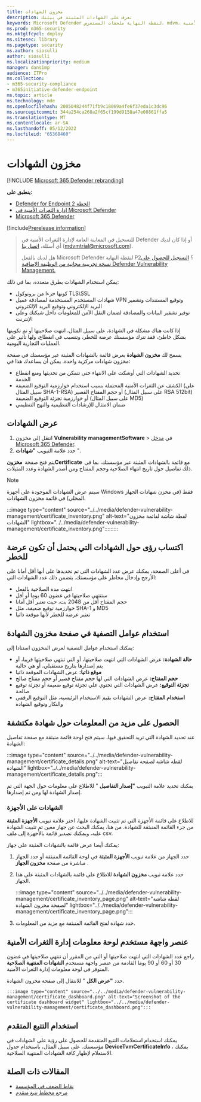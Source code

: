 ```yaml
---
title: مخزون الشهادات
description: تعرف على الشهادات المثبتة في بيئتك
keywords: Microsoft Defender لنقطة النهاية ملحقات المستعرض، mdvm، إدارة الثغرات الأمنية
ms.prod: m365-security
ms.mktglfcycl: deploy
ms.sitesec: library
ms.pagetype: security
ms.author: siosulli
author: siosulli
ms.localizationpriority: medium
manager: dansimp
audience: ITPro
ms.collection:
- m365-security-compliance
- m365initiative-defender-endpoint
ms.topic: article
ms.technology: mde
ms.openlocfilehash: 2005048244f71fb9c18069a4fe6f37eda1c3dc96
ms.sourcegitcommit: 344a254ca268a2f65cf199d9158a47e08861ffa5
ms.translationtype: MT
ms.contentlocale: ar-SA
ms.lasthandoff: 05/12/2022
ms.locfileid: "65368460"
---
```

# <a name="certificate-inventory"></a>مخزون الشهادات

[!INCLUDE [Microsoft 365 Defender rebranding](../../includes/microsoft-defender.md)]

**ينطبق على:**

- [Defender for Endpoint الخطة 2](https://go.microsoft.com/fwlink/?linkid=2154037)
- [إدارة الثغرات الأمنية في Microsoft Defender](index.yml)
- [Microsoft 365 Defender](https://go.microsoft.com/fwlink/?linkid=2118804)

[!include[Prerelease information](../../includes/prerelease.md)]

> للتسجيل في المعاينة العامة لإدارة الثغرات الأمنية في Defender أو إذا كان لديك أي أسئلة، [اتصل بنا](mailto:mdvmtrial@microsoft.com) (mdvmtrial@microsoft.com).
>
> هل لديك بالفعل Microsoft Defender لنقطة النهاية P2؟ [التسجيل للحصول على نسخة تجريبية مجانية من الوظيفة الإضافية Defender Vulnerability Management.](https://signup.microsoft.com/get-started/signup?products=5908ecaa-b8a7-4a04-b6c0-d44fd934b6f2)

يمكن استخدام الشهادات بطرق متعددة، بما في ذلك:

- كونها جزءا من بروتوكول TLS\SSL
- شهادات المستخدم المستخدمة لمصادقة عميل VPN وتوقيع المستندات وتشفير البريد الإلكتروني وتوقيع البريد الإلكتروني
- توفير تشفير البيانات والمصادقة لضمان النقل الآمن للمعلومات داخل شبكتك وعلى الإنترنت

إذا كانت هناك مشكلة في الشهادة، على سبيل المثال، انتهت صلاحيتها أو تم تكوينها بشكل خاطئ، فقد تترك مؤسستك عرضة للخطر، وتتسبب في انقطاع، ولها تأثير على العمليات التجارية اليومية.

يسمح لك **مخزون الشهادة** بعرض قائمة بالشهادات المثبتة عبر مؤسستك في صفحة مخزون شهادات مركزية واحدة. يمكن أن يساعدك هذا في:  

- تحديد الشهادات التي أوشكت على الانتهاء حتى تتمكن من تحديثها ومنع انقطاع الخدمة
- الكشف عن الثغرات الأمنية المحتملة بسبب استخدام خوارزمية التوقيع الضعيفة (على سبيل المثال SHA-1-RSA) أو حجم المفتاح القصير (على سبيل المثال RSA 512bit) أو خوارزمية تجزئة التوقيع الضعيفة (على سبيل المثال MD5)
- ضمان الامتثال للإرشادات التنظيمية والنهج التنظيمي

## <a name="view-your-certificates"></a>عرض الشهادات

1. انتقل إلى مخزون **Vulnerability** **managementSoftware** >  في [مدخل Microsoft 365 Defender](https://security.microsoft.com).
2. حدد علامة التبويب **"شهادات** ".

يتم فتح صفحة  **مخزونCertificate**  مع قائمة بالشهادات المثبتة عبر مؤسستك، بما في ذلك تفاصيل حول تاريخ انتهاء الصلاحية وحجم المفتاح ومن أصدر الشهادة وعدد المثيلات.

> [!Note]
> سيتم عرض الشهادات الموجودة على أجهزة Windows فقط (في مخزن شهادات الجهاز المحلي) في قائمة مخزون الشهادات.

   :::image type="content" source="../../media/defender-vulnerability-management/certificate_inventory.png" alt-text="لقطة شاشة لقائمة مخزون الشهادات" lightbox="../../media/defender-vulnerability-management/certificate_inventory.png":::::::::

## <a name="gain-insights-into-potentially-vulnerable-certificates"></a>اكتساب رؤى حول الشهادات التي يحتمل أن تكون عرضة للخطر

في أعلى الصفحة، يمكنك عرض عدد الشهادات التي تم تحديدها على أنها أقل أمانا على الأرجح وإدخال مخاطر على مؤسستك. يتضمن ذلك عدد الشهادات التي:  

- انتهت مدة الصلاحية بالفعل
- ستنتهي صلاحيتها في غضون 60 يوما أو أقل
- حجم المفتاح أقل من 2048 بت، حيث تعتبر أقل أمانا
- خوارزمية توقيع ضعيفة، مثل SHA-1 و MD5
- تعتبر عرضة للخطر لأنها موقعة ذاتيا

## <a name="use-filters-on-the-certificate-inventory-page"></a>استخدام عوامل التصفية في صفحة مخزون الشهادة

يمكنك استخدام عوامل التصفية لعرض المخزون استنادا إلى:

- **حالة الشهادة:** عرض الشهادات التي انتهت صلاحيتها، أو التي تنتهي صلاحيتها قريبا، أو يتم إصدارها بتاريخ مستقبلي، أو هي حالية
- **موقع ذاتيا:** عرض الشهادات الموقعة ذاتيا
- **حجم المفتاح:** عرض الشهادات التي لها حجم مفتاح قصير أو حجم مفتاح صالح
- **تجزئة التوقيع:** عرض الشهادات التي تحتوي على تجزئة توقيع ضعيفة أو تجزئة توقيع صالحة
- **استخدام المفتاح:** عرض الشهادات بقيم الاستخدام الرئيسية، مثل التوقيع الرقمي والنكار وتوقيع الشهادة

## <a name="get-more-information-on-a-discovered-certificate"></a>الحصول على مزيد من المعلومات حول شهادة مكتشفة

عند تحديد الشهادة التي تريد التحقيق فيها، سيتم فتح لوحة قائمة منبثقة مع صفحة تفاصيل الشهادة:

   :::image type="content" source="../../media/defender-vulnerability-management/certificate_details.png" alt-text="لقطة شاشة لصفحة تفاصيل الشهادة" lightbox="../../media/defender-vulnerability-management/certificate_details.png":::

يمكنك تحديد علامة التبويب **"إصدار التفاصيل** " للاطلاع على معلومات حول الجهة التي تم إصدار الشهادة لها ومن تم إصدارها.  

### <a name="certificates-on-devices"></a>الشهادات على الأجهزة

للاطلاع على قائمة الأجهزة التي تم تثبيت الشهادة عليها، اختر علامة تبويب **الأجهزة المثبتة** من جزء القائمة المنبثقة للشهادة. من هنا، يمكنك البحث عن جهاز معين تم تثبيت الشهادة عليه، ويمكنك تصدير قائمة بالأجهزة إلى ملف csv.

يمكنك أيضا عرض قائمة بالشهادات المثبتة على جهاز:

1. حدد الجهاز من علامة تبويب **الأجهزة المثبتة** في لوحة القائمة المنبثقة أو حدد الجهاز مباشرة من صفحة **مخزون الجهاز** .
2. حدد علامة تبويب **مخزون الشهادة** للاطلاع على قائمة بالشهادات المثبتة على هذا الجهاز.

   :::image type="content" source="../../media/defender-vulnerability-management/certificate_inventory_page.png" alt-text="لقطة شاشة لصفحة مخزون الشهادة" lightbox="../../media/defender-vulnerability-management/certificate_inventory_page.png":::

3. حدد شهادة لفتح القائمة المنبثقة مع مزيد من المعلومات.

## <a name="vulnerability-management-dashboard-widget"></a>عنصر واجهة مستخدم لوحة معلومات إدارة الثغرات الأمنية

راجع عدد الشهادات التي انتهت صلاحيتها أو التي من المقرر أن تنتهي صلاحيتها في غضون 30 أو 60 أو 90 يوما القادمة من عنصر واجهة مستخدم **الشهادات المنتهية الصلاحية** المتوفر في لوحة معلومات إدارة الثغرات الأمنية.  

حدد **"عرض الكل** " للانتقال إلى صفحة مخزون الشهادة.

    :::image type="content" source="../../media/defender-vulnerability-management/certificate_dashboard.png" alt-text="Screenshot of the certificate dashboard widget" lightbox="../../media/defender-vulnerability-management/certificate_dashboard.png":::

## <a name="use-advanced-hunting"></a>استخدام التتبع المتقدم

يمكنك استخدام استعلامات التتبع المتقدمة للحصول على رؤية على الشهادات في مؤسستك. على سبيل المثال، باستخدام جدول **DeviceTvmCertificateInfo** ، يمكنك الاستعلام لإظهار كافة الشهادات المنتهية الصلاحية.

## <a name="related-articles"></a>المقالات ذات الصلة

- [نقاط الضعف في المؤسسة](tvm-weaknesses.md)
- [مرجع مخطط تتبع متقدم](../defender-endpoint/advanced-hunting-schema-reference.md)
